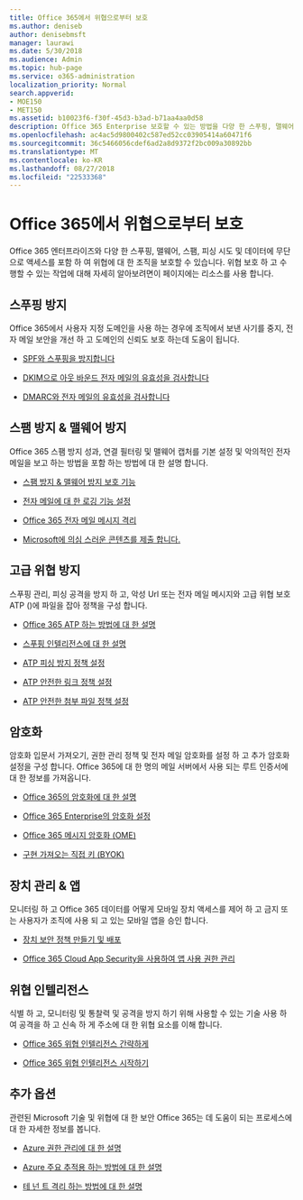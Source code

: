 ```yaml
---
title: Office 365에서 위협으로부터 보호
ms.author: deniseb
author: denisebmsft
manager: laurawi
ms.date: 5/30/2018
ms.audience: Admin
ms.topic: hub-page
ms.service: o365-administration
localization_priority: Normal
search.appverid:
- MOE150
- MET150
ms.assetid: b10023f6-f30f-45d3-b3ad-b71aa4aa0d58
description: Office 365 Enterprise 보호할 수 있는 방법을 다양 한 스푸핑, 맬웨어, 스팸, 피싱 시도 및 데이터에 무단으로 액세스를 포함 하 여 위협에 대 한 조직에 알아봅니다.
ms.openlocfilehash: ac4ac5d9800402c587ed52cc03905414a60471f6
ms.sourcegitcommit: 36c5466056cdef6ad2a8d9372f2bc009a30892bb
ms.translationtype: MT
ms.contentlocale: ko-KR
ms.lasthandoff: 08/27/2018
ms.locfileid: "22533368"
---
```

# <a name="protect-against-threats-in-office-365"></a>Office 365에서 위협으로부터 보호

Office 365 엔터프라이즈와 다양 한 스푸핑, 맬웨어, 스팸, 피싱 시도 및 데이터에 무단으로 액세스를 포함 하 여 위협에 대 한 조직을 보호할 수 있습니다. 위협 보호 하 고 수행할 수 있는 작업에 대해 자세히 알아보려면이 페이지에는 리소스를 사용 합니다.
  
## <a name="anti-spoofing"></a>스푸핑 방지

Office 365에서 사용자 지정 도메인을 사용 하는 경우에 조직에서 보낸 사기를 중지, 전자 메일 보안을 개선 하 고 도메인의 신뢰도 보호 하는데 도움이 됩니다.
  
- [SPF와 스푸핑을 방지합니다](https://go.microsoft.com/fwlink/?linkid=851943)
    
- [DKIM으로 아웃 바운드 전자 메일의 유효성을 검사합니다](https://go.microsoft.com/fwlink/?linkid=851944)
    
- [DMARC와 전자 메일의 유효성을 검사합니다](https://go.microsoft.com/fwlink/?linkid=832951)
    
## <a name="anti-spam-amp-anti-malware"></a>스팸 방지 &amp; 맬웨어 방지

Office 365 스팸 방지 성과, 연결 필터링 및 맬웨어 캡처를 기본 설정 및 악의적인 전자 메일을 보고 하는 방법을 포함 하는 방법에 대 한 설명 합니다.
  
- [스팸 방지 &amp; 맬웨어 방지 보호 기능](anti-spam-and-anti-malware-protection.md)
    
- [전자 메일에 대 한 로깅 기능 설정](https://technet.microsoft.com/en-us/library/dn879651.aspx)
    
- [Office 365 전자 메일 메시지 격리](quarantine-email-messages.md)
    
- [Microsoft에 의심 스러운 콘텐츠를 제출 합니다.](https://technet.microsoft.com/en-us/library/dn762129%28v=exchg.150%29.aspx)
    
## <a name="advanced-threat-protection"></a>고급 위협 방지

스푸핑 관리, 피싱 공격을 방지 하 고, 악성 Url 또는 전자 메일 메시지와 고급 위협 보호 ATP ()에 파일을 잡아 정책을 구성 합니다.
  
- [Office 365 ATP 하는 방법에 대 한 설명](office-365-atp.md)
    
- [스푸핑 인텔리전스에 대 한 설명](learn-about-spoof-intelligence.md)
    
- [ATP 피싱 방지 정책 설정](set-up-atp-anti-phishing-policies.md)
    
- [ATP 안전한 링크 정책 설정](set-up-atp-safe-links-policies.md)
    
- [ATP 안전한 첨부 파일 정책 설정](set-up-atp-safe-attachments-policies.md)
    
## <a name="encryption"></a>암호화

암호화 입문서 가져오기, 권한 관리 정책 및 전자 메일 암호화를 설정 하 고 추가 암호화 설정을 구성 합니다. Office 365에 대 한 명의 메일 서버에서 사용 되는 루트 인증서에 대 한 정보를 가져옵니다.
  
- [Office 365의 암호화에 대 한 설명](encryption.md)
    
- [Office 365 Enterprise의 암호화 설정](set-up-encryption.md)
    
- [Office 365 메시지 암호화 (OME)](ome.md)
    
- [구현 가져오는 직접 키 (BYOK)](https://docs.microsoft.com/azure/key-vault/key-vault-hsm-protected-keys#implementing-bring-your-own-key-byok-for-azure-key-vault)
    
## <a name="managing-devices-amp-apps"></a>장치 관리 &amp; 앱

모니터링 하 고 Office 365 데이터를 어떻게 모바일 장치 액세스를 제어 하 고 금지 또는 사용자가 조직에 사용 되 고 있는 모바일 앱을 승인 합니다.
  
- [장치 보안 정책 만들기 및 배포](https://support.office.com/article/d310f556-8bfb-497b-9bd7-fe3c36ea2fd6)
    
- [Office 365 Cloud App Security을 사용하여 앱 사용 권한 관리](manage-app-permissions-in-ocas.md)
    
## <a name="threat-intelligence"></a>위협 인텔리전스

식별 하 고, 모니터링 및 통찰력 및 공격을 방지 하기 위해 사용할 수 있는 기술 사용 하 여 공격을 하 고 신속 하 게 주소에 대 한 위협 요소를 이해 합니다.
  
- [Office 365 위협 인텔리전스 간략하게](office-365-ti.md)
    
- [Office 365 위협 인텔리전스 시작하기](get-started-with-ti.md)
    
## <a name="additional-options"></a>추가 옵션

관련된 Microsoft 기술 및 위협에 대 한 보안 Office 365는 데 도움이 되는 프로세스에 대 한 자세한 정보를 봅니다.
  
- [Azure 권한 관리에 대 한 설명](https://docs.microsoft.com/information-protection/understand-explore/what-is-azure-rms)
    
- [Azure 주요 추적용 하는 방법에 대 한 설명](https://docs.microsoft.com/azure/key-vault/)
    
- [테 넌 트 격리 하는 방법에 대 한 설명](http://download.microsoft.com/download/3/F/0/3F0420A2-657B-44B6-B21E-D7BD98A94390/Tenant%20Isolation%20in%20Office%20365.pdf)
    

